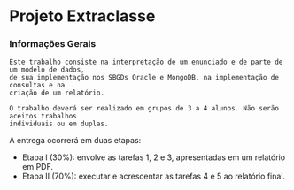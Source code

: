 # Projeto Extraclasse

### Informações Gerais
```
Este trabalho consiste na interpretação de um enunciado e de parte de um modelo de dados,
de sua implementação nos SBGDs Oracle e MongoDB, na implementação de consultas e na
criação de um relatório.
```
```
O trabalho deverá ser realizado em grupos de 3 a 4 alunos. Não serão aceitos trabalhos
individuais ou em duplas.
```

A entrega ocorrerá em duas etapas:
- Etapa I (30%): envolve as tarefas 1, 2 e 3, apresentadas em um relatório em PDF.
- Etapa II (70%): executar e acrescentar as tarefas 4 e 5 ao relatório final.

